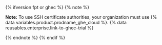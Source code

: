 {% ifversion fpt or ghec %}
{% note %}

**Note:** To use SSH certificate authorities, your organization must use {% data variables.product.prodname_ghe_cloud %}. {% data reusables.enterprise.link-to-ghec-trial %}

{% endnote %}
{% endif %}
